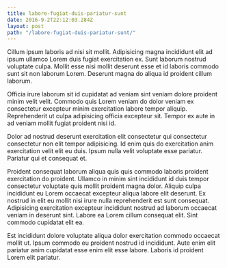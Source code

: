 ```yaml
---
title: labore-fugiat-duis-pariatur-sunt
date: 2016-9-2T22:12:03.284Z
layout: post
path: "/labore-fugiat-duis-pariatur-sunt/"
---
```


Cillum ipsum laboris ad nisi sit mollit. Adipisicing magna incididunt elit ad ipsum ullamco Lorem duis fugiat exercitation ex. Sunt laborum nostrud voluptate culpa. Mollit esse nisi mollit deserunt esse et id laboris commodo sunt sit non laborum Lorem. Deserunt magna do aliqua id proident cillum laborum.

Officia irure laborum sit id cupidatat ad veniam sint veniam dolore proident minim velit velit. Commodo quis Lorem veniam do dolor veniam ex consectetur excepteur minim exercitation labore tempor aliquip. Reprehenderit ut culpa adipisicing officia excepteur sit. Tempor ex aute in ad veniam mollit fugiat proident nisi id.

Dolor ad nostrud deserunt exercitation elit consectetur qui consectetur consectetur non elit tempor adipisicing. Id enim quis do exercitation anim exercitation velit elit eu duis. Ipsum nulla velit voluptate esse pariatur. Pariatur qui et consequat et.

Proident consequat laborum aliqua quis quis commodo laboris proident exercitation do proident. Ullamco in minim sint incididunt id duis tempor consectetur voluptate quis mollit proident magna dolor. Aliquip culpa incididunt eu Lorem occaecat excepteur aliqua labore elit deserunt. Ex nostrud in elit eu mollit nisi irure nulla reprehenderit est sunt consequat. Adipisicing exercitation excepteur incididunt nostrud ad laborum occaecat veniam in deserunt sint. Labore ea Lorem cillum consequat elit. Sint commodo cupidatat elit ea.

Est incididunt dolore voluptate aliqua dolor exercitation commodo occaecat mollit ut. Ipsum commodo eu proident nostrud id incididunt. Aute enim elit pariatur anim cupidatat esse enim elit esse labore. Laboris id proident Lorem elit pariatur.